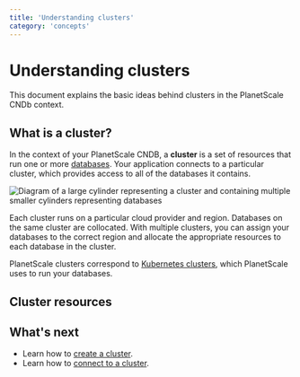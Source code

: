 ```yaml
---
title: 'Understanding clusters'
category: 'concepts'
---
```


# Understanding clusters

This document explains the basic ideas behind clusters in the PlanetScale CNDb context.

## What is a cluster?

In the context of your PlanetScale CNDB, a **cluster** is a set of resources that run one or more [databases](understanding-databases). Your application connects to a particular cluster, which provides access to all of the databases it contains.

![Diagram of a large cylinder representing a cluster and containing multiple smaller cylinders representing databases](/img/docs/cluster-diagram.png)

Each cluster runs on a particular cloud provider and region.  Databases on the same cluster are collocated. With multiple clusters, you can assign your databases to the correct region and allocate the appropriate resources to each database in the cluster.

PlanetScale clusters correspond to [Kubernetes clusters](https://kubernetes.io/docs/concepts), which PlanetScale uses to run your databases.

## Cluster resources

## What's next

+ Learn how to [create a cluster](creating-cluster).
+ Learn how to [connect to a cluster](connecting-to-db).

